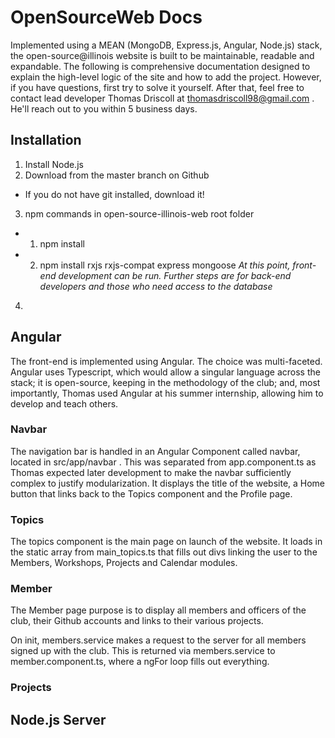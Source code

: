 # OpenSourceWeb Docs

Implemented using a MEAN (MongoDB, Express.js, Angular, Node.js) stack, the open-source@illinois website is built to be maintainable, readable and expandable. The following is comprehensive documentation designed to explain the high-level logic of the site and how to add the project. However, if you have questions, first try to solve it yourself. After that, feel free to contact lead developer Thomas Driscoll at thomasdriscoll98@gmail.com . He'll reach out to you within 5 business days.

## Installation
1) Install Node.js
2) Download from the master branch on Github
  - If you do not have git installed, download it!
3) npm commands in open-source-illinois-web root folder
  - 1) npm install
  - 2) npm install rxjs rxjs-compat express mongoose
  *At this point, front-end development can be run. Further steps are for back-end developers and those who need access to the database*
4)

## Angular
The front-end is implemented using Angular. The choice was multi-faceted. Angular uses Typescript, which would allow a singular language across the stack; it is open-source, keeping in the methodology of the club; and, most importantly, Thomas used Angular at his summer internship, allowing him to develop and teach others.

### Navbar
The navigation bar is handled in an Angular Component called navbar, located in src/app/navbar . This was separated from app.component.ts as Thomas expected later development to make the navbar sufficiently complex to justify modularization.
It displays the title of the website, a Home button that links back to the Topics component and the Profile page.

### Topics
The topics component is the main page on launch of the website. It loads in the static array from main_topics.ts that fills out divs linking the user to the Members, Workshops, Projects and Calendar modules.

### Member
The Member page purpose is to display all members and officers of the club, their Github accounts and links to their various projects.

On init, members.service makes a request to the server for all members signed up with the club. This is returned via members.service to member.component.ts, where a ngFor loop fills out everything.

### Projects



## Node.js Server
